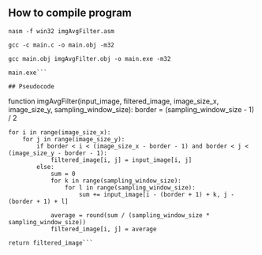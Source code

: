 ## How to compile program
```
nasm -f win32 imgAvgFilter.asm

gcc -c main.c -o main.obj -m32

gcc main.obj imgAvgFilter.obj -o main.exe -m32

main.exe```

## Pseudocode
```
function imgAvgFilter(input_image, filtered_image, image_size_x, image_size_y, sampling_window_size):
    border = (sampling_window_size - 1) / 2
    
    for i in range(image_size_x):
        for j in range(image_size_y):
            if border < i < (image_size_x - border - 1) and border < j < (image_size_y - border - 1):
                filtered_image[i, j] = input_image[i, j]
            else:
                sum = 0
                for k in range(sampling_window_size):
                    for l in range(sampling_window_size):
                        sum += input_image[i - (border + 1) + k, j - (border + 1) + l]
                
                average = round(sum / (sampling_window_size * sampling_window_size))
                filtered_image[i, j] = average

    return filtered_image```
